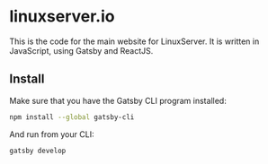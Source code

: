 # linuxserver.io

This is the code for the main website for LinuxServer. It is written in JavaScript, using Gatsby and ReactJS.

## Install

Make sure that you have the Gatsby CLI program installed:
```sh
npm install --global gatsby-cli
```

And run from your CLI:
```sh
gatsby develop
```
